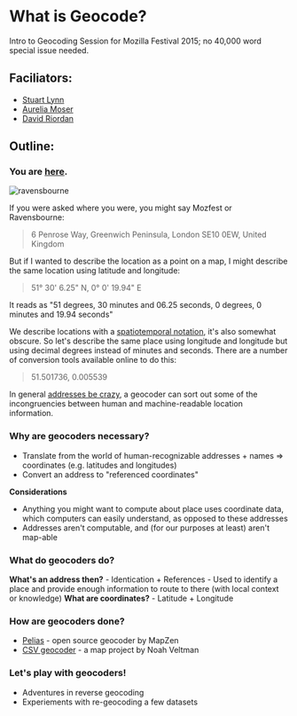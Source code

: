 What is Geocode?
=================

Intro to Geocoding Session for Mozilla Festival 2015; no 40,000 word special issue needed.

## Faciliators:
* [Stuart Lynn](https://github.com/stuartlynn)
* [Aurelia Moser](https://github.com/auremoser)
* [David Riordan](https://github.com/riordan)


## Outline:

### You are [here](http://www.ravensbourne.ac.uk/).

![ravensbourne](http://i.imgur.com/GnCgVH7.jpg)

If you were asked where you were, you might say Mozfest or Ravensbourne:

> 6 Penrose Way, Greenwich Peninsula, London SE10 0EW, United Kingdom

But if I wanted to describe the location as a point on a map, I might describe the same location using latitude and longitude:

> 51° 30' 6.25" N, 0° 0' 19.94" E

It reads as "51 degrees, 30 minutes and 06.25 seconds, 0 degrees, 0 minutes and 19.94 seconds"

We describe locations with a [spatiotemporal notation](https://en.wikipedia.org/wiki/Longitude_(book)), it's also somewhat obscure. So let's describe the same place using longitude and longitude but using decimal degrees instead of minutes and seconds. There are a number of conversion tools available online to do this:

> 51.501736, 0.005539

In general [addresses be crazy](https://www.mjt.me.uk/posts/falsehoods-programmers-believe-about-addresses/), a geocoder can sort out some of the incongruencies between human and machine-readable location information.

### Why are geocoders necessary?

- Translate from the world of human-recognizable addresses + names => coordinates (e.g. latitudes and longitudes)
- Convert an address to "referenced coordinates"

**Considerations**
- Anything you might want to compute about place uses coordinate data, which computers can easily understand, as opposed to these addresses
- Addresses aren't computable, and (for our purposes at least) aren't map-able

### What do geocoders do?

**What's an address then?**
	- Identication + References
	- Used to identify a place and provide enough information to route to there (with local context or knowledge)
**What are coordinates?**
	- Latitude + Longitude

### How are geocoders done?

* [Pelias](https://mapzen.com/pelias) - open source geocoder by MapZen
* [CSV geocoder](https://github.com/veltman/csvgeocode) - a map project by Noah Veltman

### Let's play with geocoders!

- Adventures in reverse geocoding
- Experiements with re-geocoding a few datasets
